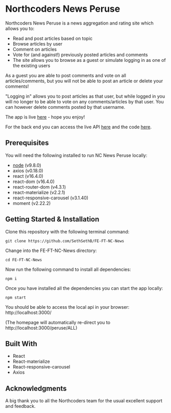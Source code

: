 # Northcoders News Peruse

Northcoders News Peruse is a news aggregation and rating site which allows you to:

- Read and post articles based on topic
- Browse articles by user
- Comment on articles
- Vote for (and against!) previously posted articles and comments
- The site allows you to browse as a guest or simulate logging in as one of the existing users

As a guest you are able to post comments and vote on all articles/comments, but you will not be able to post an article or delete your comments!

"Logging in" allows you to post articles as that user, but while logged in you will no longer to be able to vote on any comments/articles by that user. You can however delete comments posted by that username.

The app is live [here](https://seth-nc-news-peruse.herokuapp.com) - hope you enjoy!

For the back end you can access the live API [here](https://seth-northcoders-news.herokuapp.com/api/) and the code [here](https://github.com/SethSethB/Northcoders-News-Peruse-Backend).

## Prerequisites

You will need the following installed to run NC News Peruse locally:

- [node](https://nodejs.org/en/) (v9.8.0)
- axios (v0.18.0)
- react (v16.4.0)
- react-dom (v16.4.0)
- react-router-dom (v4.3.1)
- react-materialize (v2.2.1)
- react-responsive-carousel (v3.1.40)
- moment (v2.22.2)

## Getting Started & Installation

Clone this repository with the following terminal command:

```
git clone https://github.com/SethSethB/FE-FT-NC-News
```

Change into the FE-FT-NC-News directory:

```
cd FE-FT-NC-News
```

Now run the following command to install all dependencies:

```
npm i
```

Once you have installed all the dependencies you can start the app locally:

```
npm start
```

You should be able to access the local api in your browser:
http://localhost:3000/

(The homepage will automatically re-direct you to http://localhost:3000/peruse/ALL)

## Built With

- React
- React-materialize
- React-responsive-carousel
- Axios

## Acknowledgments

A big thank you to all the Northcoders team for the usual excellent support and feedback.
